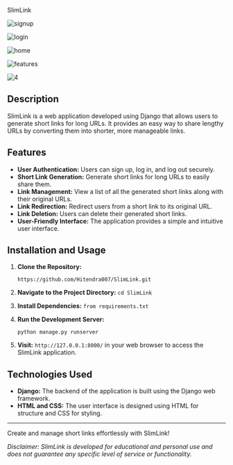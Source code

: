  SlimLink

![signup](https://github.com/Hitendra007/SlimLink/assets/83388898/72651b2f-50c0-4465-afc3-1294685a82df)

![login](https://github.com/Hitendra007/SlimLink/assets/83388898/8c1244be-46b2-486e-9b60-d3102d632ec9)

![home](https://github.com/Hitendra007/SlimLink/assets/83388898/e3eb8136-cad2-4753-86da-0534ecd98a25)

![features](https://github.com/Hitendra007/SlimLink/assets/83388898/98440c79-20af-4f93-aabc-f786bd3c3b51)

![4](https://github.com/Hitendra007/SlimLink/assets/83388898/914ff82c-4b7b-4bb5-bf35-1da7c4f25caf)

## Description

SlimLink is a web application developed using Django that allows users to generate short links for long URLs. It provides an easy way to share lengthy URLs by converting them into shorter, more manageable links.

## Features

- **User Authentication:** Users can sign up, log in, and log out securely.
- **Short Link Generation:** Generate short links for long URLs to easily share them.
- **Link Management:** View a list of all the generated short links along with their original URLs.
- **Link Redirection:** Redirect users from a short link to its original URL.
- **Link Deletion:** Users can delete their generated short links.
- **User-Friendly Interface:** The application provides a simple and intuitive user interface.

## Installation and Usage

1. **Clone the Repository:**
    ```
    https://github.com/Hitendra007/SlimLink.git
    ```
   
3. **Navigate to the Project Directory:**
   `cd SlimLink`
4. **Install Dependencies:**
   `from requirements.txt`

5. **Run the Development Server:**
   ```
   python manage.py runserver
   ```
7. **Visit:**
   `http://127.0.0.1:8000/` in your web browser to access the SlimLink application.

## Technologies Used

- **Django:** The backend of the application is built using the Django web framework.
- **HTML and CSS:** The user interface is designed using HTML for structure and CSS for styling.

---

Create and manage short links effortlessly with SlimLink!

*Disclaimer: SlimLink is developed for educational and personal use and does not guarantee any specific level of service or functionality.*

